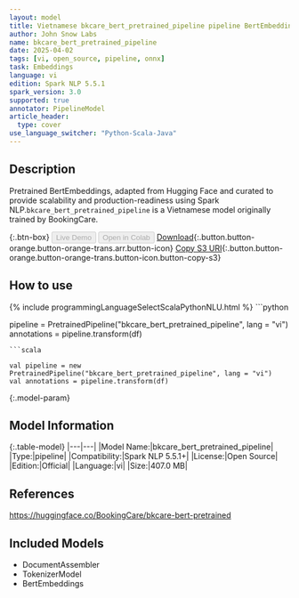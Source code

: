 ```yaml
---
layout: model
title: Vietnamese bkcare_bert_pretrained_pipeline pipeline BertEmbeddings from BookingCare
author: John Snow Labs
name: bkcare_bert_pretrained_pipeline
date: 2025-04-02
tags: [vi, open_source, pipeline, onnx]
task: Embeddings
language: vi
edition: Spark NLP 5.5.1
spark_version: 3.0
supported: true
annotator: PipelineModel
article_header:
  type: cover
use_language_switcher: "Python-Scala-Java"
---
```


## Description

Pretrained BertEmbeddings, adapted from Hugging Face and curated to provide scalability and production-readiness using Spark NLP.`bkcare_bert_pretrained_pipeline` is a Vietnamese model originally trained by BookingCare.

{:.btn-box}
<button class="button button-orange" disabled>Live Demo</button>
<button class="button button-orange" disabled>Open in Colab</button>
[Download](https://s3.amazonaws.com/auxdata.johnsnowlabs.com/public/models/bkcare_bert_pretrained_pipeline_vi_5.5.1_3.0_1743594134868.zip){:.button.button-orange.button-orange-trans.arr.button-icon}
[Copy S3 URI](s3://auxdata.johnsnowlabs.com/public/models/bkcare_bert_pretrained_pipeline_vi_5.5.1_3.0_1743594134868.zip){:.button.button-orange.button-orange-trans.button-icon.button-copy-s3}

## How to use



<div class="tabs-box" markdown="1">
{% include programmingLanguageSelectScalaPythonNLU.html %}
```python

pipeline = PretrainedPipeline("bkcare_bert_pretrained_pipeline", lang = "vi")
annotations =  pipeline.transform(df)   

```
```scala

val pipeline = new PretrainedPipeline("bkcare_bert_pretrained_pipeline", lang = "vi")
val annotations = pipeline.transform(df)

```
</div>

{:.model-param}
## Model Information

{:.table-model}
|---|---|
|Model Name:|bkcare_bert_pretrained_pipeline|
|Type:|pipeline|
|Compatibility:|Spark NLP 5.5.1+|
|License:|Open Source|
|Edition:|Official|
|Language:|vi|
|Size:|407.0 MB|

## References

https://huggingface.co/BookingCare/bkcare-bert-pretrained

## Included Models

- DocumentAssembler
- TokenizerModel
- BertEmbeddings